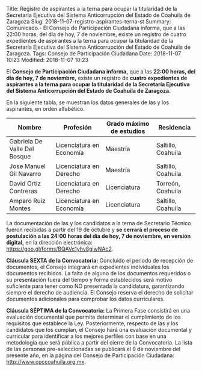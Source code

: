 Title: Registro de aspirantes a la terna para ocupar la titularidad de la Secretaría Ejecutiva del Sistema Anticorrupción del Estado de Coahuila de Zaragoza
Slug: 2018-11-07-registro-aspirantes-terna-st
Summary: Comunicado.- El Consejo de Participación Ciudadana informa, que a las 22:00 horas, del día de hoy, 7 de noviembre, existe un registro de cuatro expedientes de aspirantes a la terna para ocupar la titularidad de la Secretaría Ejecutiva del Sistema Anticorrupción del Estado de Coahuila de Zaragoza.
Tags: Consejo de Participación Ciudadana
Date: 2018-11-07 10:23
Modified: 2018-11-07 10:23


El **Consejo de Participación Ciudadana informa,** que a las **22:00 horas, del día de hoy, 7 de noviembre,** existe un registro de **cuatro expedientes de aspirantes a la terna para ocupar la titularidad de la Secretaría Ejecutiva del Sistema Anticorrupción del Estado de Coahuila de Zaragoza.**

En la siguiente tabla, se muestran los datos generales de las y los aspirantes, en orden alfabético.

Nombre                       | Profesión                | Grado máximo de estudios | Residencia
-----------------------------|--------------------------|--------------------------|--------------------
Gabriela De Valle Del Bosque | Licenciatura en Economía | Maestría                 | Saltillo, Coahuila
Jose Manuel Gil Navarro      | Licenciatura en Derecho  | Maestría                 | Saltillo, Coahuila
David Ortiz Contreras        | Licenciatura en Derecho  | Licenciatura             | Torreón, Coahuila
Amparo Ruiz Montes           | Licenciatura en Economía | Licenciatura             | Saltillo, Coahuila

La documentación de las y los candidatos a la terna de Secretario Técnico fueron recibidas a partir del 19 de octubre y **se cerrará el proceso de postulación a las 24:00 horas del día de hoy, 7 de noviembre, en  versión digital,**  en  la  dirección  electrónica: <https://goo.gl/forms/BQAVc1yhv8giwNAc2>.

**Cláusula SEXTA de la Convocatoria:** Concluido el periodo de recepción de documentos, el Consejo integrará en expedientes individuales los documentos recibidos. La falta de alguno de los documentos requeridos o su presentación fuera del tiempo y forma establecidos será motivo suficiente para tener como NO presentada la candidatura, garantizando siempre el derecho de audiencia. El Consejo reserva el derecho de solicitar documentos adicionales para comprobar los datos curriculares.

**Cláusula SÉPTIMA de la Convocatoria:** La Primera Fase consistirá en una evaluación documental que permita determinar el cumplimiento de los requisitos que establece la Ley. Posteriormente, respecto de las y los candidatos que los cumplan, el Consejo hará una evaluación documental y curricular para identificar a los mejores perfiles con base en una metodología que será pública a partir del cierre de la Convocatoria. La lista de las personas pre-seleccionadas se publicará el 9 de noviembre del presente año, en la página del Consejo de Participación Ciudadana: <http://www.cpccoahuila.org.mx>.

